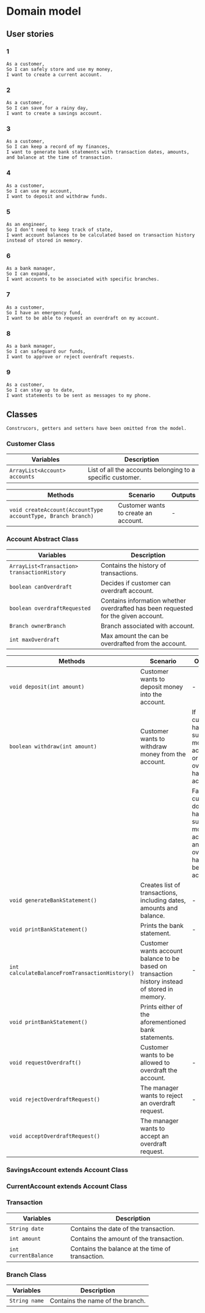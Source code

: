 # Domain model

## User stories
### 1
```
As a customer,
So I can safely store and use my money,
I want to create a current account.
```

### 2 
```
As a customer,
So I can save for a rainy day,
I want to create a savings account.
```

### 3 
```
As a customer,
So I can keep a record of my finances,
I want to generate bank statements with transaction dates, amounts, and balance at the time of transaction.
```

### 4 
```
As a customer,
So I can use my account,
I want to deposit and withdraw funds.
```

### 5 
```
As an engineer,
So I don't need to keep track of state,
I want account balances to be calculated based on transaction history instead of stored in memory.
```

### 6
```
As a bank manager,
So I can expand,
I want accounts to be associated with specific branches.
```

### 7
```
As a customer,
So I have an emergency fund,
I want to be able to request an overdraft on my account.
```

### 8
```
As a bank manager,
So I can safeguard our funds,
I want to approve or reject overdraft requests.
```

### 9
```
As a customer,
So I can stay up to date,
I want statements to be sent as messages to my phone.
```

## Classes
`Construcors, getters and setters have been omitted from the model.`

### Customer Class
| Variables                     | Description                                                 |
|-------------------------------|-------------------------------------------------------------|
| `ArrayList<Account> accounts` | List of all the accounts belonging to a specific customer.  |

| Methods                                                      | Scenario                             | Outputs |
|--------------------------------------------------------------|--------------------------------------|---------|
| `void createAccount(AccountType accountType, Branch branch)` | Customer wants to create an account. | -       |


### Account Abstract Class
| Variables                                   | Description                                                                        |
|---------------------------------------------|------------------------------------------------------------------------------------|
| `ArrayList<Transaction> transactionHistory` | Contains the history of transactions.                                              |
| `boolean canOverdraft`                      | Decides if customer can overdraft account.                                         |
| `boolean overdraftRequested`                | Contains information whether overdrafted has been requested for the given account. |
| `Branch ownerBranch`                        | Branch associated with account.                                                    |
| `int maxOverdraft`                          | Max amount the can be overdrafted from the account.                                |

| Methods                                        | Scenario                                                                                       | Outputs                                                                                          |
|------------------------------------------------|------------------------------------------------------------------------------------------------|--------------------------------------------------------------------------------------------------|
| `void deposit(int amount)`                     | Customer wants to deposit money into the account.                                              | -                                                                                                |
| `boolean withdraw(int amount)`                 | Customer wants to withdraw money from the account.                                             | If customer has sufficient money in account, or overdraft has been accepted.                     |
|                                                |                                                                                                | False if customer does not have sufficient money in account and overdraft has not been accepted. |
| `void generateBankStatement()`                 | Creates list of transactions, including dates, amounts and balance.                            | -                                                                                                |
| `void printBankStatement()`                    | Prints the bank statement.                                                                     | -                                                                                                |
| `int calculateBalanceFromTransactionHistory()` | Customer wants account balance to be based on transaction history instead of stored in memory. | -                                                                                                |
| `void printBankStatement()`                    | Prints either of the aforementioned bank statements.                                           |                                                                                                  |
| `void requestOverdraft()`                      | Customer wants to be allowed to overdraft the account.                                         | -                                                                                                |
| `void rejectOverdraftRequest()`                | The manager wants to reject an overdraft request.                                              | -                                                                                                |
| `void acceptOverdraftRequest()`                | The manager wants to accept an overdraft request.                                              ||

### SavingsAccount extends Account Class


### CurrentAccount extends Account Class

### Transaction 
| Variables            | Description                                      |
|----------------------|--------------------------------------------------|
| `String date`        | Contains the date of the transaction.            |
| `int amount`         | Contains the amount of the transaction.          |
| `int currentBalance` | Contains the balance at the time of transaction. | 

### Branch Class
| Variables     | Description                      |
|---------------|----------------------------------|
| `String name` | Contains the name of the branch. |


